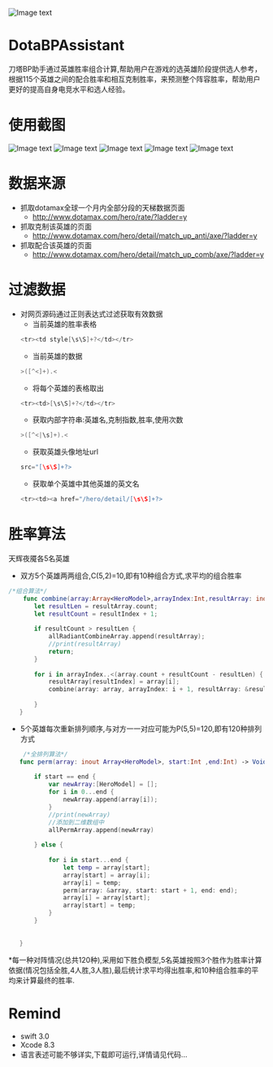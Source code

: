 ![Image text](images/dotalogo.png)

# DotaBPAssistant
刀塔BP助手通过英雄胜率组合计算,帮助用户在游戏的选英雄阶段提供选人参考，根据115个英雄之间的配合胜率和相互克制胜率，来预测整个阵容胜率，帮助用户更好的提高自身电竞水平和选人经验。


# 使用截图
![Image text](images/dotabp1.png) ![Image text](images/dotabp2.png) ![Image text](images/dotabp3.png)
![Image text](images/dotabp4.png) ![Image text](images/dotabp5.png)

# 数据来源
* 抓取dotamax全球一个月内全部分段的天梯数据页面
   * http://www.dotamax.com/hero/rate/?ladder=y
* 抓取克制该英雄的页面
  * http://www.dotamax.com/hero/detail/match_up_anti/axe/?ladder=y
* 抓取配合该英雄的页面
  * http://www.dotamax.com/hero/detail/match_up_comb/axe/?ladder=y
  
# 过滤数据
* 对网页源码通过正则表达式过滤获取有效数据
  * 当前英雄的胜率表格
  ```swift
  <tr><td style[\s\S]+?</td></tr>
  ```
  * 当前英雄的数据
  ```swift
  >([^<]+).<
  ```
  * 将每个英雄的表格取出
  ```swift
  <tr><td>[\s\S]+?</td></tr>
  ``` 
  * 获取内部字符串:英雄名,克制指数,胜率,使用次数
  ```swift
  >([^<|\s]+).<
  ```   
  * 获取英雄头像地址url
  ```swift
  src="[\s\S]+?>
  ```     
  * 获取单个英雄中其他英雄的英文名
  ```swift
  <tr><td><a href="/hero/detail/[\s\S]+?>
  ```    

 # 胜率算法
 天辉夜魇各5名英雄
 * 双方5个英雄两两组合,C(5,2)=10,即有10种组合方式,求平均的组合胜率
 ```swift
 /*组合算法*/
     func combine(array:Array<HeroModel>,arrayIndex:Int,resultArray: inout Array<HeroModel>,resultIndex:Int) -> Void {
        let resultLen = resultArray.count;
        let resultCount = resultIndex + 1;
        
        if resultCount > resultLen {
            allRadiantCombineArray.append(resultArray);
            //print(resultArray)
            return;
        }
        
        for i in arrayIndex..<(array.count + resultCount - resultLen) {
            resultArray[resultIndex] = array[i];
            combine(array: array, arrayIndex: i + 1, resultArray: &resultArray, resultIndex: resultIndex + 1);
            
        }
    }
 ```
 
 * 5个英雄每次重新排列顺序,与对方一一对应可能为P(5,5)=120,即有120种排列方式
 ```swift
     /*全排列算法*/
    func perm(array: inout Array<HeroModel>, start:Int ,end:Int) -> Void {
        
        if start == end {
            var newArray:[HeroModel] = [];
            for i in 0...end {
                newArray.append(array[i]);
            }
            //print(newArray)
            //添加到二维数组中
            allPermArray.append(newArray)
            
        } else {
            
            for i in start...end {
                let temp = array[start];
                array[start] = array[i];
                array[i] = temp;
                perm(array: &array, start: start + 1, end: end);
                array[i] = array[start];
                array[start] = temp;
            }
        }
        
        
    }
 ```
 
  *每一种对阵情况(总共120种),采用如下胜负模型,5名英雄按照3个胜作为胜率计算依据(情况包括全胜,4人胜,3人胜),最后统计求平均得出胜率,和10种组合胜率的平均来计算最终的胜率.

# Remind
* swift 3.0
* Xcode 8.3
* 语言表述可能不够详实,下载即可运行,详情请见代码...
